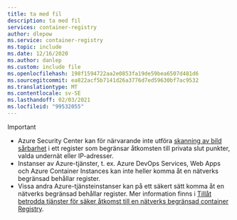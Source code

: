 ```yaml
---
title: ta med fil
description: ta med fil
services: container-registry
author: dlepow
ms.service: container-registry
ms.topic: include
ms.date: 12/16/2020
ms.author: danlep
ms.custom: include file
ms.openlocfilehash: 198f1594722aa2e0853fa19de59bea6507d481d6
ms.sourcegitcommit: ea822acf5b7141d26a3776d7ed59630bf7ac9532
ms.translationtype: MT
ms.contentlocale: sv-SE
ms.lasthandoff: 02/03/2021
ms.locfileid: "99532055"
---
```

> [!IMPORTANT]
> * Azure Security Center kan för närvarande inte utföra [skanning av bild sårbarhet](../articles/security-center/defender-for-container-registries-introduction.md?bc=%2fazure%2fcontainer-registry%2fbreadcrumb%2ftoc.json&toc=%2fazure%2fcontainer-registry%2ftoc.json) i ett register som begränsar åtkomsten till privata slut punkter, valda undernät eller IP-adresser. 
> * Instanser av Azure-tjänster, t. ex. Azure DevOps Services, Web Apps och Azure Container Instances kan inte heller komma åt en nätverks begränsad behållar register. 
> * Vissa andra Azure-tjänsteinstanser kan på ett säkert sätt komma åt en nätverks begränsad behållar register. Mer information finns i [Tillåt betrodda tjänster för säker åtkomst till en nätverks begränsad container Registry](../articles/container-registry/allow-access-trusted-services.md).
